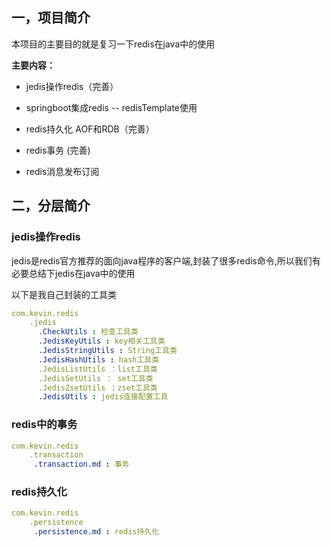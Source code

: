 ## 一，项目简介

本项目的主要目的就是复习一下redis在java中的使用

**主要内容：**

* jedis操作redis（完善）

* springboot集成redis -- redisTemplate使用

* redis持久化 AOF和RDB（完善）

* redis事务 (完善)

* redis消息发布订阅


## 二，分层简介

### jedis操作redis

jedis是redis官方推荐的面向java程序的客户端,封装了很多redis命令,所以我们有必要总结下jedis在java中的使用

以下是我自己封装的工具类
```yaml
com.kevin.redis
    .jedis
      .CheckUtils : 检查工具类
      .JedisKeyUtils : key相关工具类
      .JedisStringUtils : String工具类
      .JedisHashUtils : hash工具类
      .JedisListUtils ：list工具类
      .JedisSetUtils ： set工具类
      .JedisZsetUtils ；zset工具类
      .JedisUtils : jedis连接配置工具
```


### redis中的事务
```yaml
com.kevin.redis
    .transaction 
     .transaction.md : 事务

```

### redis持久化

```yaml
com.kevin.redis
    .persistence
     .persistence.md : redis持久化

```